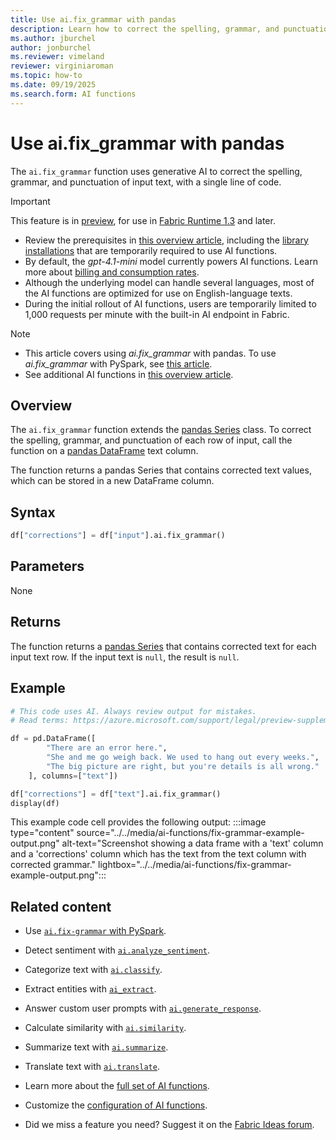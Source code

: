 ```yaml
---
title: Use ai.fix_grammar with pandas
description: Learn how to correct the spelling, grammar, and punctuation of input text by using the ai.fix_grammar function with pandas.
ms.author: jburchel
author: jonburchel
ms.reviewer: vimeland
reviewer: virginiaroman
ms.topic: how-to
ms.date: 09/19/2025
ms.search.form: AI functions
---
```


# Use ai.fix_grammar with pandas


The `ai.fix_grammar` function uses generative AI to correct the spelling, grammar, and punctuation of input text, with a single line of code.

> [!IMPORTANT]
> This feature is in [preview](../../get-started/preview.md), for use in [Fabric Runtime 1.3](../../data-engineering/runtime-1-3.md) and later.
>
> - Review the prerequisites in [this overview article](./overview.md), including the [library installations](./overview.md#getting-started-with-ai-functions) that are temporarily required to use AI functions.
 > - By default, the *gpt-4.1-mini* model currently powers AI functions. Learn more about [billing and consumption rates](../ai-services/ai-services-overview.md).
> - Although the underlying model can handle several languages, most of the AI functions are optimized for use on English-language texts.
> - During the initial rollout of AI functions, users are temporarily limited to 1,000 requests per minute with the built-in AI endpoint in Fabric.

> [!NOTE]
> - This article covers using *ai.fix_grammar* with pandas. To use *ai.fix_grammar* with PySpark, see [this article](../pyspark/fix-grammar.md).
> - See additional AI functions in [this overview article](../overview.md).

## Overview

The `ai.fix_grammar` function extends the [pandas Series](https://pandas.pydata.org/docs/reference/api/pandas.Series.html) class. To correct the spelling, grammar, and punctuation of each row of input, call the function on a [pandas DataFrame](https://pandas.pydata.org/docs/reference/api/pandas.DataFrame.html) text column.

The function returns a pandas Series that contains corrected text values, which can be stored in a new DataFrame column.

## Syntax

```python
df["corrections"] = df["input"].ai.fix_grammar()
```

## Parameters

None

## Returns

The function returns a [pandas Series](https://pandas.pydata.org/docs/reference/api/pandas.Series.html) that contains corrected text for each input text row. If the input text is `null`, the result is `null`.

## Example

```python
# This code uses AI. Always review output for mistakes. 
# Read terms: https://azure.microsoft.com/support/legal/preview-supplemental-terms/.

df = pd.DataFrame([
        "There are an error here.",
        "She and me go weigh back. We used to hang out every weeks.",
        "The big picture are right, but you're details is all wrong."
    ], columns=["text"])

df["corrections"] = df["text"].ai.fix_grammar()
display(df)
```

This example code cell provides the following output:
:::image type="content" source="../../media/ai-functions/fix-grammar-example-output.png" alt-text="Screenshot showing a  data frame with a 'text' column and a 'corrections' column which has the text from the text column with corrected grammar." lightbox="../../media/ai-functions/fix-grammar-example-output.png":::

## Related content

- Use [`ai.fix-grammar` with PySpark](../pyspark/extract.md).
- Detect sentiment with [`ai.analyze_sentiment`](./analyze-sentiment.md).
- Categorize text with [`ai.classify`](./classify.md).
- Extract entities with [`ai_extract`](./extract.md).
- Answer custom user prompts with [`ai.generate_response`](./generate-response.md).
- Calculate similarity with [`ai.similarity`](./similarity.md).
- Summarize text with [`ai.summarize`](./summarize.md).
- Translate text with [`ai.translate`](./translate.md).

- Learn more about the [full set of AI functions](../overview.md).
- Customize the [configuration of AI functions](./configuration.md).
- Did we miss a feature you need? Suggest it on the [Fabric Ideas forum](https://ideas.fabric.microsoft.com/).
